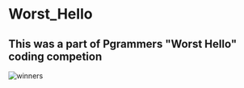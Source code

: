 # Worst_Hello
## This was a part of Pgrammers "Worst Hello" coding competion 
<div>
    <img src="https://drive.google.com/uc?export=view&id=11SztHptaolAiPIWPTxc129Hrqq0kXbch" alt="winners">
</div>

